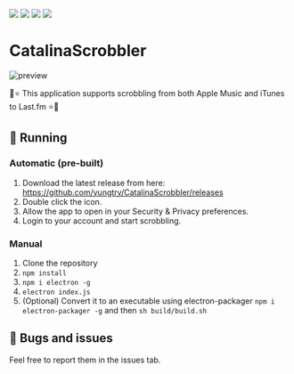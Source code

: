 ![](https://img.shields.io/github/package-json/v/yungtry/CatalinaScrobbler) ![](https://img.shields.io/github/release/yungtry/catalinascrobbler.svg) ![](https://img.shields.io/github/stars/yungtry/CatalinaScrobbler) ![](https://img.shields.io/github/last-commit/yungtry/catalinascrobbler) 

# CatalinaScrobbler
![preview](https://github.com/yungtry/CatalinaScrobbler/blob/master/screenshot.png?raw=true)

🎵⭐ This application supports scrobbling from both Apple Music and iTunes to Last.fm ⭐🎵

## 🔧 Running
### Automatic (pre-built)
1. Download the latest release from here: https://github.com/yungtry/CatalinaScrobbler/releases
2. Double click the icon.
3. Allow the app to open in your Security & Privacy preferences.
4. Login to your account and start scrobbling.

### Manual
1. Clone the repository
2. ```npm install```
3. ```npm i electron -g```
4. ```electron index.js```
5. (Optional) Convert it to an executable using electron-packager ```npm i electron-packager -g``` and then ```sh build/build.sh```

## 🐛 Bugs and issues
Feel free to report them in the issues tab.
